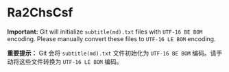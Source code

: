 # Ra2ChsCsf

**Important:** Git will initialize `subtitle(md).txt` files with `UTF-16 BE BOM` encoding. Please manually convert these files to `UTF-16 LE BOM` encoding.

**重要提示：** Git 会将 `subtitle(md).txt` 文件初始化为 `UTF-16 BE BOM` 编码。请手动将这些文件转换为 `UTF-16 LE BOM` 编码。